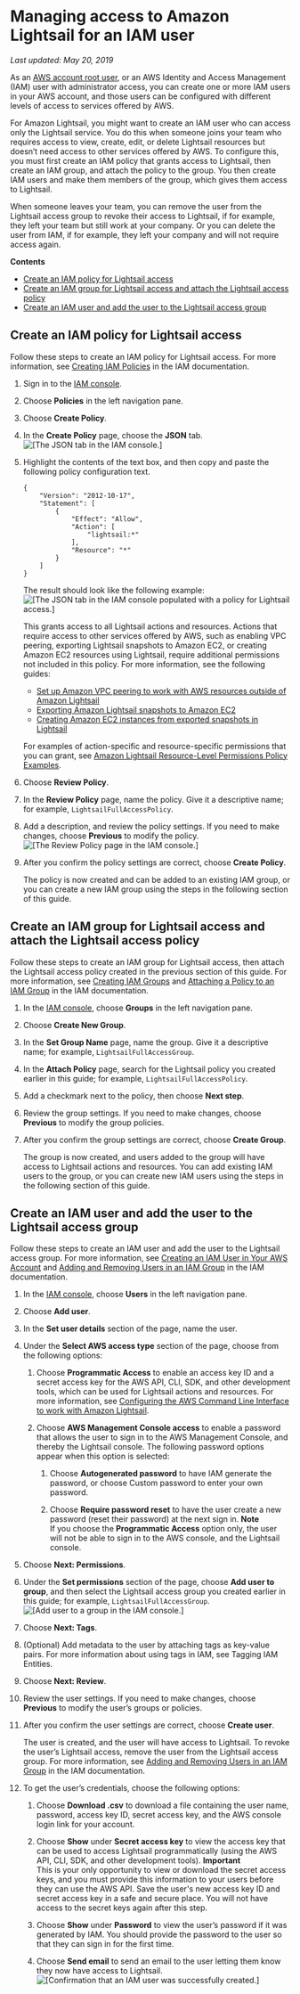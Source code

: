 # Managing access to Amazon Lightsail for an IAM user<a name="amazon-lightsail-managing-access-for-an-iam-user"></a>

 *Last updated: May 20, 2019* 

As an [AWS account root user](https://docs.aws.amazon.com/IAM/latest/UserGuide/id_root-user.html), or an AWS Identity and Access Management \(IAM\) user with administrator access, you can create one or more IAM users in your AWS account, and those users can be configured with different levels of access to services offered by AWS\.

For Amazon Lightsail, you might want to create an IAM user who can access only the Lightsail service\. You do this when someone joins your team who requires access to view, create, edit, or delete Lightsail resources but doesn’t need access to other services offered by AWS\. To configure this, you must first create an IAM policy that grants access to Lightsail, then create an IAM group, and attach the policy to the group\. You then create IAM users and make them members of the group, which gives them access to Lightsail\.

When someone leaves your team, you can remove the user from the Lightsail access group to revoke their access to Lightsail, if for example, they left your team but still work at your company\. Or you can delete the user from IAM, if for example, they left your company and will not require access again\.

**Contents**
+ [Create an IAM policy for Lightsail access](#create-an-iam-policy-for-lightsail-access)
+ [Create an IAM group for Lightsail access and attach the Lightsail access policy](#create-an-iam-group-for-lightsail-access)
+ [Create an IAM user and add the user to the Lightsail access group](#create-an-iam-user-for-lightsail-access)

## Create an IAM policy for Lightsail access<a name="create-an-iam-policy-for-lightsail-access"></a>

Follow these steps to create an IAM policy for Lightsail access\. For more information, see [Creating IAM Policies](https://docs.aws.amazon.com/IAM/latest/UserGuide/access_policies_create.html) in the IAM documentation\.

1. Sign in to the [IAM console](https://console.aws.amazon.com/iam/)\.

1. Choose **Policies** in the left navigation pane\.

1. Choose **Create Policy**\.

1. In the **Create Policy** page, choose the **JSON** tab\.  
![\[The JSON tab in the IAM console.\]](https://d9yljz1nd5001.cloudfront.net/en_us/2c7274df55d082980824e6f5d4268a07/images/amazon-lightsail-iam-policy-json.png)

1. Highlight the contents of the text box, and then copy and paste the following policy configuration text\.

   ```
   {
       "Version": "2012-10-17",
       "Statement": [
           {
               "Effect": "Allow",
               "Action": [
                   "lightsail:*"
               ],
               "Resource": "*"
           }
       ]
   }
   ```

   The result should look like the following example:  
![\[The JSON tab in the IAM console populated with a policy for Lightsail access.\]](https://d9yljz1nd5001.cloudfront.net/en_us/2c7274df55d082980824e6f5d4268a07/images/amazon-lightsail-iam-policy-json-added.png)

   This grants access to all Lightsail actions and resources\. Actions that require access to other services offered by AWS, such as enabling VPC peering, exporting Lightsail snapshots to Amazon EC2, or creating Amazon EC2 resources using Lightsail, require additional permissions not included in this policy\. For more information, see the following guides:
   + [Set up Amazon VPC peering to work with AWS resources outside of Amazon Lightsail](lightsail-how-to-set-up-vpc-peering-with-aws-resources.md)
   + [Exporting Amazon Lightsail snapshots to Amazon EC2](amazon-lightsail-exporting-snapshots-to-amazon-ec2.md)
   + [Creating Amazon EC2 instances from exported snapshots in Lightsail](amazon-lightsail-creating-ec2-instances-from-exported-snapshots.md)

   For examples of action\-specific and resource\-specific permissions that you can grant, see [Amazon Lightsail Resource\-Level Permissions Policy Examples](security_iam_resource-based-policy-examples.md)\.

1. Choose **Review Policy**\.

1. In the **Review Policy** page, name the policy\. Give it a descriptive name; for example, `LightsailFullAccessPolicy`\.

1. Add a description, and review the policy settings\. If you need to make changes, choose **Previous** to modify the policy\.  
![\[The Review Policy page in the IAM console.\]](https://d9yljz1nd5001.cloudfront.net/en_us/2c7274df55d082980824e6f5d4268a07/images/amazon-lightsail-iam-policy-review.png)

1. After you confirm the policy settings are correct, choose **Create Policy**\.

   The policy is now created and can be added to an existing IAM group, or you can create a new IAM group using the steps in the following section of this guide\.

## Create an IAM group for Lightsail access and attach the Lightsail access policy<a name="create-an-iam-group-for-lightsail-access"></a>

Follow these steps to create an IAM group for Lightsail access, then attach the Lightsail access policy created in the previous section of this guide\. For more information, see [Creating IAM Groups](https://docs.aws.amazon.com/IAM/latest/UserGuide/id_groups_create.html) and [Attaching a Policy to an IAM Group](https://docs.aws.amazon.com/IAM/latest/UserGuide/id_groups_manage_attach-policy.html) in the IAM documentation\.

1. In the [IAM console](https://console.aws.amazon.com/iam/), choose **Groups** in the left navigation pane\.

1. Choose **Create New Group**\.

1. In the **Set Group Name** page, name the group\. Give it a descriptive name; for example, `LightsailFullAccessGroup`\.

1. In the **Attach Policy** page, search for the Lightsail policy you created earlier in this guide; for example, `LightsailFullAccessPolicy`\.

1. Add a checkmark next to the policy, then choose **Next step**\.

1. Review the group settings\. If you need to make changes, choose **Previous** to modify the group policies\.

1. After you confirm the group settings are correct, choose **Create Group**\.

   The group is now created, and users added to the group will have access to Lightsail actions and resources\. You can add existing IAM users to the group, or you can create new IAM users using the steps in the following section of this guide\.

## Create an IAM user and add the user to the Lightsail access group<a name="create-an-iam-user-for-lightsail-access"></a>

Follow these steps to create an IAM user and add the user to the Lightsail access group\. For more information, see [Creating an IAM User in Your AWS Account](https://docs.aws.amazon.com/IAM/latest/UserGuide/id_users_create.html) and [Adding and Removing Users in an IAM Group](https://docs.aws.amazon.com/IAM/latest/UserGuide/id_groups_manage_add-remove-users.html) in the IAM documentation\.

1. In the [IAM console](https://console.aws.amazon.com/iam/), choose **Users** in the left navigation pane\.

1. Choose **Add user**\.

1. In the **Set user details** section of the page, name the user\.

1. Under the **Select AWS access type** section of the page, choose from the following options:

   1. Choose **Programmatic Access** to enable an access key ID and a secret access key for the AWS API, CLI, SDK, and other development tools, which can be used for Lightsail actions and resources\. For more information, see [Configuring the AWS Command Line Interface to work with Amazon Lightsail](lightsail-how-to-set-up-and-configure-aws-cli.md)\.

   1. Choose **AWS Management Console access** to enable a password that allows the user to sign in to the AWS Management Console, and thereby the Lightsail console\. The following password options appear when this option is selected:

      1. Choose **Autogenerated password** to have IAM generate the password, or choose Custom password to enter your own password\.

      1. Choose **Require password reset** to have the user create a new password \(reset their password\) at the next sign in\.
**Note**  
If you choose the **Programmatic Access** option only, the user will not be able to sign in to the AWS console, and the Lightsail console\.

1. Choose **Next: Permissions**\.

1. Under the **Set permissions** section of the page, choose **Add user to group**, and then select the Lightsail access group you created earlier in this guide; for example, `LightsailFullAccessGroup`\.  
![\[Add user to a group in the IAM console.\]](https://d9yljz1nd5001.cloudfront.net/en_us/2c7274df55d082980824e6f5d4268a07/images/amazon-lightsail-iam-user-set-permissions.png)

1. Choose **Next: Tags**\.

1. \(Optional\) Add metadata to the user by attaching tags as key\-value pairs\. For more information about using tags in IAM, see Tagging IAM Entities\.

1. Choose **Next: Review**\.

1. Review the user settings\. If you need to make changes, choose **Previous** to modify the user’s groups or policies\.

1. After you confirm the user settings are correct, choose **Create user**\.

   The user is created, and the user will have access to Lightsail\. To revoke the user’s Lightsail access, remove the user from the Lightsail access group\. For more information, see [Adding and Removing Users in an IAM Group](https://docs.aws.amazon.com/IAM/latest/UserGuide/id_groups_manage_add-remove-users.html) in the IAM documentation\.

1. To get the user’s credentials, choose the following options:

   1. Choose **Download \.csv** to download a file containing the user name, password, access key ID, secret access key, and the AWS console login link for your account\.

   1. Choose **Show** under **Secret access key** to view the access key that can be used to access Lightsail programmatically \(using the AWS API, CLI, SDK, and other development tools\)\.
**Important**  
This is your only opportunity to view or download the secret access keys, and you must provide this information to your users before they can use the AWS API\. Save the user's new access key ID and secret access key in a safe and secure place\. You will not have access to the secret keys again after this step\.

   1. Choose **Show** under **Password** to view the user’s password if it was generated by IAM\. You should provide the password to the user so that they can sign in for the first time\.

   1. Choose **Send email** to send an email to the user letting them know they now have access to Lightsail\.  
![\[Confirmation that an IAM user was successfully created.\]](https://d9yljz1nd5001.cloudfront.net/en_us/2c7274df55d082980824e6f5d4268a07/images/amazon-lightsail-iam-user-successfully-created.png)
